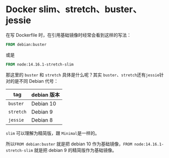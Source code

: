 # Docker slim、stretch、buster、jessie


<!-- author： xiaobinqt -->
<!-- email： xiaobinqt@163.com -->
<!-- https://xiaobinqt.github.io -->
<!-- https://www.xiaobinqt.cn -->


在写 Dockerfile 时，在引用基础镜像时经常会看到这样的写法：

```dockerfile
FROM debian:buster
```

或是

```dockerfile
FROM node:14.16.1-stretch-slim
```

那这里的 `buster` 和 `stretch` 具体是什么呢？其实 `buster`、`stretch`还有`jessie`针对的是不同 Debian 代号：

| tag     | debian 版本 |
|---------|-----------|
| `buster`  | Debian 10 |
| `stretch` | Debian 9  |
| `jessie`  | Debian 8  |

`slim` 可以理解为精简版，跟 `Minimal`是一样的。

所以`FROM debian:buster` 就是把 debian 10 作为基础镜像，`FROM node:14.16.1-stretch-slim` 就是把 debian 9 的精简版作为基础镜像。


